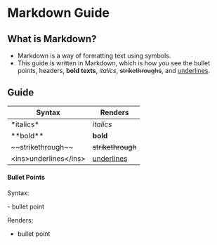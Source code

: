 # Markdown Guide

## What is Markdown?

- Markdown is a way of formatting text using symbols.
- This guide is written in Markdown, which is how you see the bullet points, headers, **bold texts**, *italics*, ~~strikethroughs~~, and <ins>underlines</ins>.

## Guide


| Syntax | Renders |
| ------ | ------- |
| \*italics\* | *italics* |
| \*\*bold\*\* | **bold** |
| \~\~strikethrough\~\~ | ~~strikethrough~~ |
| &lt;ins>underlines&lt;/ins> | <ins>underlines</ins> |

#### Bullet Points

Syntax:

 \- bullet point

Renders:
- bullet point
